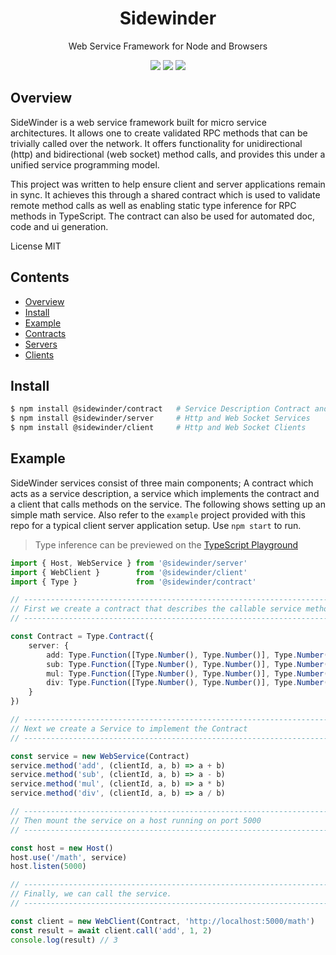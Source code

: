 <div align='center'>

<h1>Sidewinder</h1>

<p>Web Service Framework for Node and Browsers</p>

[<img src="https://img.shields.io/npm/v/@sidewinder/contract?label=%40sidewinder%2Fcontract">](https://www.npmjs.com/package/@sidewinder/contract) [<img src="https://img.shields.io/npm/v/@sidewinder/server?label=%40sidewinder%2Fserver">](https://www.npmjs.com/package/@sidewinder/server) [<img src="https://img.shields.io/npm/v/@sidewinder/client?label=%40sidewinder%2Fclient">](https://www.npmjs.com/package/@sidewinder/client)


</div>

## Overview

SideWinder is a web service framework built for micro service architectures. It allows one to create validated RPC methods that can be trivially called over the network. It offers functionality for unidirectional (http) and bidirectional (web socket) method calls, and provides this under a unified service programming model.

This project was written to help ensure client and server applications remain in sync. It achieves this through a shared contract which is used to validate remote method calls as well as enabling static type inference for RPC methods in TypeScript. The contract can also be used for automated doc, code and ui generation.

License MIT

## Contents

- [Overview](#Overview)
- [Install](#Install)
- [Example](#Example)
- [Contracts](libs/contract/readme.md)
- [Servers](libs/server/readme.md)
- [Clients](libs/client/readme.md)

## Install

```bash
$ npm install @sidewinder/contract   # Service Description Contract and Runtime Types
$ npm install @sidewinder/server     # Http and Web Socket Services
$ npm install @sidewinder/client     # Http and Web Socket Clients
```

## Example

SideWinder services consist of three main components; A contract which acts as a service description, a service which implements the contract and a client that calls methods on the service. The following shows setting up an simple math service. Also refer to the `example` project provided with this repo for a typical client server application setup. Use `npm start` to run.

> Type inference can be previewed on the [TypeScript Playground](https://www.typescriptlang.org/play?#code/JYWwDg9gTgLgBAbzgCQgZxgGjgdQKYBGAynlAG7ADGecAvnAGZQQhwDkAAmsACZ4DuwAHZ8oAejSkypNgChQkWIlyEAwgBtgeIfHpx9Bxs1adufQSNJjKm7TDkLo8JABUAnmBp7DP-UxbsXLwCwqLWEDpQAIaU9rKyYmJwALSpaekZmVnZObl5OQlJAGLAUBhw-DSUUHhRMDRRcJQRMNGxcDAAFnVwfGjVwAR4aB2dVVHq6lEE6jSS5FQ0IHhdEDxohSn52zu7e+nxzULlqi1t8AC8cO6eAHSnkTEwABQIsobz0lAAXIjvvnAojweL8bnhbkUAK5CWLACLPADaYNuADlISAhlBngBKbDItEY0g4gC6eI84IJmJxuP+vjQkIIoPJEOhsPhSOZlKJuOunPRVOxpN5dy5WOxNIBcBAkPUTLuUJhMDhQkR+P53LJIvVYqFasJYolAJ4wDIcvBCrZKo5Wv1OM1FO1JPtqMd4swtLoslo2PiiS2+wDgcDmxReAAHvBKk0anUGnASAtqB0IHAFLNljpRjQHq0npsgwXC-lDhFyp9FnArkIBCpiFJFs8c+cfeXqLdlqseM82ECeGxsM8bFodABJHjYKLYAjYysAPkBcAA1HBp7JW+CO501t36QR+3BB7ZR+PAVOZxd541kiuW-W25vt2xpep94fhzAxxOz3OFwAqG9rneG4rFuXZsMaZCvkOdifqeN4-o0SSrvmRaoWhqSbC4YxCFKEDQvAXRzEBcARAuW7lFA0JCMIADmJE4Yo8AAKwAAxsSh6GcUGJbHPA5GXHA1b8Cg6AvD6-G3JCkjdmIIB1J0+7ruJom3JoGDaM8rFsT6HFcXpuybCUQgTOobjYFGlBRDhlmTFmcDrrcun6c5uQ8eU0GZlWNb4AQGjvo2ZxPNgbCdDAMBgN8iTqBANn8d8WksbJ8lsD6RwUcMMoCVE-BRMA8AeTAtw2eo3a9vuACM2AAEypaWECzKpEA0c8NT0uoMAzn6ADMQA)

```typescript
import { Host, WebService } from '@sidewinder/server'
import { WebClient }        from '@sidewinder/client'
import { Type }             from '@sidewinder/contract'

// ---------------------------------------------------------------------------
// First we create a contract that describes the callable service methods
// ---------------------------------------------------------------------------

const Contract = Type.Contract({
    server: {
        add: Type.Function([Type.Number(), Type.Number()], Type.Number()),
        sub: Type.Function([Type.Number(), Type.Number()], Type.Number()),
        mul: Type.Function([Type.Number(), Type.Number()], Type.Number()),
        div: Type.Function([Type.Number(), Type.Number()], Type.Number()),
    }
})

// ---------------------------------------------------------------------------
// Next we create a Service to implement the Contract
// ---------------------------------------------------------------------------

const service = new WebService(Contract)
service.method('add', (clientId, a, b) => a + b)
service.method('sub', (clientId, a, b) => a - b)
service.method('mul', (clientId, a, b) => a * b)
service.method('div', (clientId, a, b) => a / b)

// ---------------------------------------------------------------------------
// Then mount the service on a host running on port 5000
// ---------------------------------------------------------------------------

const host = new Host()
host.use('/math', service)
host.listen(5000)

// ---------------------------------------------------------------------------
// Finally, we can call the service.
// ---------------------------------------------------------------------------

const client = new WebClient(Contract, 'http://localhost:5000/math')
const result = await client.call('add', 1, 2)
console.log(result) // 3
```